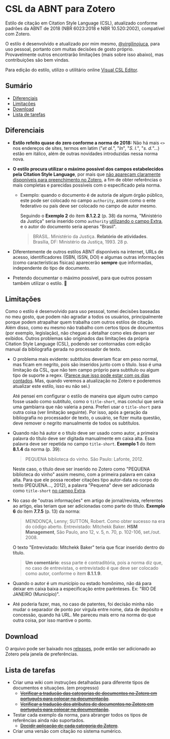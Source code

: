 # CSL da ABNT para Zotero
Estilo de citação em Citation Style Language (CSL), atualizado conforme padrões da ABNT de 2018 (NBR 6023:2018 e NBR 10.520:2002), compatível com Zotero.

O estilo é desenvolvido e atualizado por mim mesmo, [@virgilinojuca](https://github.com/virgilinojuca), para uso pessoal, portanto com muitas decisões de gosto próprio. Provavelmente outros encontrarão limitações (mais sobre isso abaixo), mas contribuições são bem vindas.

Para edição do estilo, utilizo o utilitário online [Visual CSL Editor](https://editor.citationstyles.org/visualEditor/).

## Sumário

* [Diferenciais](#diferenciais)
* [Limitações](#limitações)
* [Download](#download)
* [Lista de tarefas](#lista-de-tarefas)

## Diferenciais

* __Estilo refeito quase do zero conforme a norma de 2018:__ Não há mais `<>` nos endereços de sites, termos em latim ("_et al._", "_In_", "_S. l._", "_s. d._"...) estão em itálico, além de outras novidades introduzidas nessa norma nova.

* __O estilo procura utilizar o máximo possível dos campos estabelecidos pela Citation Style Language__, por mais que [não apareçam claramente disponíveis para preenchimento no Zotero](https://www.zotero.org/support/kb/item_types_and_fields#citing_fields_from_extra), a fim de obter referências o mais completas e parecidas possíveis com o especificado pela norma.

	* Exemplo: quando o documento é de autoria de algum órgão público, este pode ser colocado no campo `authority`, assim como o ente federativo ou país deve ser colocado no campo de autor mesmo.
	
		Seguindo o __Exemplo 2__ do item __8.1.2.2__ (p. 38) da norma, "Ministério da Justiça" seria inserido como `authority` [utilizando o campo Extra](https://www.zotero.org/support/kb/item_types_and_fields#citing_fields_from_extra), e o autor do documento seria apenas "Brasil".
	
		> BRASIL. Ministério da Justiça. __Relatório de atividades__. Brasília, DF: Ministério da Justiça, 1993. 28 p.

* Diferentemente de outros estilos ABNT disponíveis na internet, URLs de acesso, identificadores (ISBN, ISSN, DOI) e algumas outras informações (como características físicas) aparecerão __sempre__ que informadas, independente do tipo de documento.

* Pretendo documentar o máximo possível, para que outros possam também utilizar o estilo. 🙂 

## Limitações

Como o estilo é desenvolvido para uso pessoal, tomei decisões baseadas no meu gosto, que podem não agradar a todos os usuários, principalmente porque podem atrapalhar quem trabalha com outros estilos de citação. Além disso, como eu mesmo não trabalho com certos tipos de documentos (por exemplo, legislação), não cheguei a detalhar como eles devam ser exibidos. Outros problemas são originados das limitações da própria Citation Style Language (CSL), podendo ser contornadas com edição manual da bibliografia gerada no processador de texto.

* O problema mais evidente: subtítulos deveriam ficar em peso normal, mas ficam em negrito, pois são inseridos junto com o título. Isso é uma limitação da CSL, que não tem campo próprio para subtítulo ou algum tipo de suporte a regex. ([Parece que isso pode estar com os dias contados](https://github.com/citation-style-language/schema/pull/203). Mas, quando veremos a atualização no Zotero e poderemos atualizar este estilo, isso eu não sei.)

	Até pensei em configurar o estilo de maneira que algum outro campo fosse usado como subtítulo, como o `title-short`, mas concluí que seria uma gambiarra que não valeria a pena. Preferi usar o `title-short` para outra coisa (ver limitação seguinte). Por isso, após a geração da bibliografia no processador de texto, o usuário, se fizer muita questão, deve remover o negrito manualmente de todos os subtítulos.

* Quando não há autor e o título deve ser usado como autor, a primeira palavra do título deve ser digitada manualmente em caixa alta. Essa palavra deve ser repetida no campo `title-short`. __Exemplo 1__ do item __8.1.4__ da norma (p. 39):

	>PEQUENA biblioteca do vinho. São Paulo: Lafonte, 2012.
	
	Neste caso, o título deve ser inserido no Zotero como "PEQUENA biblioteca do vinho" assim mesmo, com a primeira palavra em caixa alta. Para que ele possa receber citações tipo autor-data no corpo do texto (PEQUENA..., 2012), a palavra "Pequena" deve ser adicionada como `title-short` [no campo Extra](https://www.zotero.org/support/kb/item_types_and_fields#citing_fields_from_extra).

* No caso de "outras informações" em artigo de jornal/revista, referentes ao artigo, elas teriam que ser adicionadas como parte do título. __Exemplo 6__ do item __7.7.5__ (p. 13) da norma:

	> MENDONÇA, Lenny; SUTTON, Robert. Como obter sucesso na era do código aberto. Entrevistado: Mitchekk Baker. __HSM Management__, São Paulo, ano 12, v. 5, n. 70, p. 102-106, set./out. 2008.
	
	O texto "Entrevistado: Mitchekk Baker" teria que ficar inserido dentro do título.
	
	> __Um comentário__: essa parte é contraditória, pois a norma diz que, no caso de entrevistas, o entrevistado é que deve ser colocado como autor, conforme o item __8.1.1.9__.

* Quando o autor é um município ou estado homônimo, não dá para deixar em caixa baixa a especificação entre parênteses. Ex: "RIO DE JANEIRO (Município)".

*  Até poderia fazer, mas, no caso de patentes, foi decisão minha não mudar o separador de ponto por vírgula entre nome, data de depósito e concessão, quando há URL. Me pareceu mais erro na norma do que outra coisa, por isso mantive o ponto.

## Download
O arquivo pode ser baixado nos [releases](https://github.com/virgilinojuca/csl-abnt/releases), pode então ser adicionado ao Zotero pela janela de preferências.

## Lista de tarefas
* Criar uma wiki com instruções detalhadas para diferente tipos de documentos e situações. (em progresso)
	* ~~[Verificar a tradução das categorias de documentos no Zotero em português para colocar na documentação](https://github.com/virgilinojuca/csl-abnt/wiki/Equival%C3%AAncia-de-categorias-de-documentos)~~.
	* ~~[Verificar a tradução dos atributos de documentos no Zotero em português para colocar na documentação](https://github.com/virgilinojuca/csl-abnt/wiki/Equival%C3%AAncia-de-campos-e-atributos)~~.
* Testar cada exemplo da norma, para abranger todos os tipos de referências ainda não suportados.
	* ~~[Decidir aplicação de cada categoria do Zotero](https://github.com/virgilinojuca/csl-abnt/wiki/Equival%C3%AAncia-de-categorias-de-documentos)~~.
* Criar uma versão com citação no sistema numérico.
